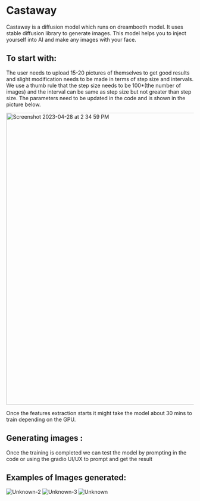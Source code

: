 # Castaway
Castaway is a diffusion model which runs on dreambooth model. It uses stable diffusion library to generate images.
This model helps you to inject yourself into AI and make any images with your face. 

## To start with:
The user needs to upload 15-20 pictures of themselves to get good results and slight modification needs to be made in terms of step size and intervals. 
We use a thumb rule that the step size needs to be 100*(the number of images) and the interval can be same as step size but not greater than step size. 
The parameters need to be updated in the code and is shown in the picture below.

<img width="783" alt="Screenshot 2023-04-28 at 2 34 59 PM" src="https://user-images.githubusercontent.com/92366213/235106096-82bcb21d-b258-4c0c-8deb-9b781db05882.png">

Once the features extraction starts it might take the model about 30 mins to train depending on the GPU. 

## Generating images :

Once the training is completed we can test the model by prompting in the code or using the gradio UI/UX to prompt and get the result 

## Examples of Images generated:

![Unknown-2](https://user-images.githubusercontent.com/92366213/235106827-fac123ed-ae9f-4ee0-8e4a-a9f32ada14a9.png)
![Unknown-3](https://user-images.githubusercontent.com/92366213/235106850-92561ce0-81dd-443f-901e-a9b657d157b6.png)
![Unknown](https://user-images.githubusercontent.com/92366213/235106855-ab31fd00-8b52-4bbc-93dd-faf839c1d3b8.png)

